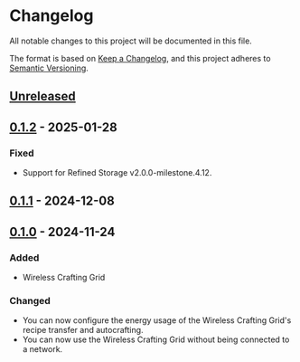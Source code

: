 # Changelog

All notable changes to this project will be documented in this file.

The format is based on [Keep a Changelog](https://keepachangelog.com/en/1.0.0/), and this project adheres
to [Semantic Versioning](https://semver.org/spec/v2.0.0.html).

## [Unreleased]

## [0.1.2] - 2025-01-28

### Fixed

-   Support for Refined Storage v2.0.0-milestone.4.12.

## [0.1.1] - 2024-12-08

## [0.1.0] - 2024-11-24

### Added

-   Wireless Crafting Grid

### Changed

-   You can now configure the energy usage of the Wireless Crafting Grid's recipe transfer and autocrafting.
-   You can now use the Wireless Crafting Grid without being connected to a network.

[Unreleased]: https://github.com/refinedmods/refinedstorage-quartz-arsenal/compare/v0.1.2...HEAD

[0.1.2]: https://github.com/refinedmods/refinedstorage-quartz-arsenal/compare/v0.1.1...v0.1.2

[0.1.1]: https://github.com/refinedmods/refinedstorage-quartz-arsenal/compare/v0.1.0...v0.1.1

[0.1.0]: https://github.com/refinedmods/refinedstorage-quartz-arsenal/compare/17fbf2a72609f4774ee599f31110939f6de34f98...v0.1.0
